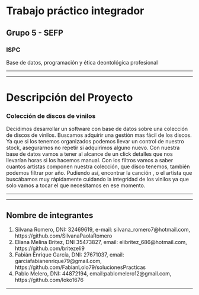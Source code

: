 <h1>Trabajo práctico integrador</h1>
<h2>Grupo 5 - SEFP</h2>
<h3>ISPC</h3>
<p>Base de datos,  programación y ética deontológica profesional</p>
<hr>

<hr>

<h1>Descripción del Proyecto</h1>
<h3>Colección de discos de vinilos</h3>
<p>Decidimos desarrollar un software con base de datos sobre una colección de discos de vinilos.
 Buscamos adquirir una gestión mas fácil de los discos. Ya que si los tenemos organizados podemos llevar un control de nuestro stock, asegurarnos no repetir si adquirimos alguno nuevo. 
Con nuestra base de datos vamos a tener al alcance de un click detalles que nos llevarían horas si los hacemos manual. Con los filtros vamos a saber cuantos artistas componen nuestra colección, que disco tenemos, también podemos filtrar por año. Pudiendo así, encontrar la canción , o el artista que buscábamos muy rápidamente cuidando la integridad de los vinilos ya que solo vamos a tocar el que necesitamos en ese momento.  </p>
<p></p>
<p></p>
<p></p>
<p></p>

<hr>


<hr>

<h2>Nombre de integrantes</h2>
<!-- <p></p>  -->
<ol>
  <li>
    Silvana Romero, DNI: 32469619, e-mail: silvana_romero7@hotmail.com, https://github.com/SilvanaPaolaRomero 
  </li>

  <li>
    Eliana Melina Britez, DNI 35473827, email: elibritez_686@hotmail.com, https://github.com/britezeli9
  </li>

  <li>
    Fabián Enrique García, DNI: 27671037, email: garciafabianenrique79@gmail.com, https://github.com/FabianLolo79/solucionesPracticas
  </li>

  <li>
    Pablo Melero, DNI: 44872194, email:pablomelero12@gmail.com, https://github.com/loko1676
  </li>
</ol>

<hr>